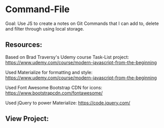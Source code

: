 # Command-File
Goal: Use JS to create a notes on Git Commands that I can add to, delete and filter through using local storage.

## Resources:

Based on Brad Traversy's Udemy course Task-List project: https://www.udemy.com/course/modern-javascript-from-the-beginning

Used Materialize for formatting and style: https://www.udemy.com/course/modern-javascript-from-the-beginning

Used Font Awesome Bootstrap CDN for icons: https://www.bootstrapcdn.com/fontawesome/ 

Used jQuery to power Materialize: https://code.jquery.com/

## View Project:


